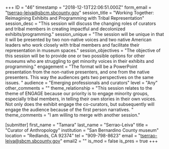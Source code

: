 +++
ID = "46"
timestamp = "2018-12-13T22:06:51.000Z"
form_email = "tserrao-leiva@sbcm.sbcounty.gov"
session_title = "Working Together: Reimagining Exhibits and Programming with Tribal Representation"
session_desc = "This session will discuss the changing roles of curators and tribal members in creating impactful and decolonized exhibits/programming."
session_unique = "The session will be unique in that it will be presented by two non-native voices and two native American leaders who work closely with tribal members and facilitate their representation in museum spaces."
session_objectives = "The objective of this session will be to provide one or two possible options for other museums who are struggling to get minority voices in their exhibits and programming."
engagement = "The format will be a PowerPoint presentation from the non-native presenters, and one from the native presenters. This way the audiences gets two perspectives on the same issues. "
audience = "Emerging professionals and curators"
level = "Any"
other_comments = ""
theme_relationship = "This session relates to the theme of ENGAGE because our priority is to engage minority groups, especially tribal members, in telling their own stories in their own voices. Not only does the exhibit engage the co-curators, but subsequently will engage the audience because of the first person narratives. "
theme_comments = "I am willing to merge with another session."

[submitter]
first_name = "Tamara"
last_name = "Serrao-Leiva"
title = "Curator of Anthropology"
institution = "San Bernardino County museum"
location = "Redlands, CA 92374"
tel = "909-798-8623"
email = "tserrao-leiva@sbcm.sbcounty.gov"
email2 = ""
is_mod = false
is_pres = true
+++
